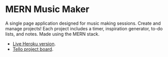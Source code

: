 # MERN Music Maker

A single page application designed for music making sessions. Create and manage projects!
Each project includes a timer, inspiration generator, to-do lists, and notes.
Made using the MERN stack.

- [Live Heroku version](https://mern-music-maker.herokuapp.com/).
- [Tello project board](https://trello.com/b/DRCQRral/unit-3-project-mern-music-maker).
